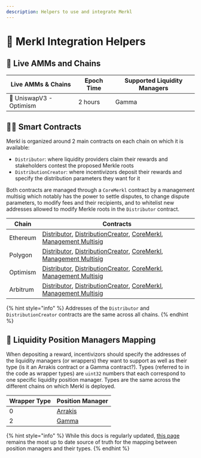 ```yaml
---
description: Helpers to use and integrate Merkl
---
```


# 🙌 Merkl Integration Helpers

## 🔗 Live AMMs and Chains

| Live AMMs & Chains      | Epoch Time | Supported Liquidity Managers |
| ----------------------- | ---------- | ---------------------------- |
| 🦄 UniswapV3 - Optimism | 2 hours    | Gamma                        |

## 🧑‍💻 Smart Contracts

Merkl is organized around 2 main contracts on each chain on which it is available:

- `Distributor`: where liquidity providers claim their rewards and stakeholders contest the proposed Merkle roots
- `DistributionCreator`: where incentivizors deposit their rewards and specify the distribution parameters they want for it

Both contracts are managed through a `CoreMerkl` contract by a management multisig which notably has the power to settle disputes, to change dispute parameters, to modify fees and their recipients, and to whitelist new addresses allowed to modify Merkle roots in the `Distributor` contract.

| Chain    | Contracts                                                                                                                                                                                                                                                                                                                                                                                                                |
| -------- | ------------------------------------------------------------------------------------------------------------------------------------------------------------------------------------------------------------------------------------------------------------------------------------------------------------------------------------------------------------------------------------------------------------------------ |
| Ethereum | [Distributor](https://etherscan.io/address/0x3Ef3D8bA38EBe18DB133cEc108f4D14CE00Dd9Ae), [DistributionCreator](https://etherscan.io/address/0x8BB4C975Ff3c250e0ceEA271728547f3802B36Fd), [CoreMerkl](https://etherscan.io/address/0x0E632a15EbCBa463151B5367B4fCF91313e389a6), [Management Multisig](https://etherscan.io/address/0x529619a10129396a2F642cae32099C1eA7FA2834)                                             |
| Polygon  | [Distributor](https://polygonscan.com/address/0x3Ef3D8bA38EBe18DB133cEc108f4D14CE00Dd9Ae), [DistributionCreator](https://polygonscan.com/address/0x8BB4C975Ff3c250e0ceEA271728547f3802B36Fd), [CoreMerkl](https://polygonscan.com/address/0x9418d0aa02fce40804abf77bb81a1ccbeb91eafc), [Management Multisig](https://polygonscan.com/address/0xc0c07644631543c3af2fA7230D387C5fA418a131)                                 |
| Optimism | [Distributor](https://optimistic.etherscan.io/address/0x3Ef3D8bA38EBe18DB133cEc108f4D14CE00Dd9Ae), [DistributionCreator](https://optimistic.etherscan.io/address/0x8BB4C975Ff3c250e0ceEA271728547f3802B36Fd), [CoreMerkl](https://optimistic.etherscan.io/address/0xc2c7a0d9a9e0467090281c3a4f28D40504d08FB4), [Management Multisig](https://optimistic.etherscan.io/address/0x17a7F6a839fea3b716b43f9414ffc93131878BD2) |
| Arbitrum | [Distributor](https://optimistic.etherscan.io/address/0x3Ef3D8bA38EBe18DB133cEc108f4D14CE00Dd9Ae), [DistributionCreator](https://optimistic.etherscan.io/address/0x8BB4C975Ff3c250e0ceEA271728547f3802B36Fd), [CoreMerkl](https://arbiscan.io/address/0xA86CC1ae2D94C6ED2aB3bF68fB128c2825673267), [Management Multisig](https://arbiscan.io/address/0x3350bef226F7BdCA874C5561320aB7EF9DC89E70)                         |

{% hint style="info" %}
Addresses of the `Distributor` and `DistributionCreator` contracts are the same across all chains.
{% endhint %}

## 🐋 Liquidity Position Managers Mapping

When depositing a reward, incentivizors should specify the addresses of the liquidity managers (or wrappers) they want to support as well as their type (is it an Arrakis contract or a Gamma contract?). Types (referred to in the code as wrapper types) are `uint32` numbers that each correspond to one specific liquidity position manager. Types are the same across the different chains on which Merkl is deployed.

| Wrapper Type | Position Manager                       |
| ------------ | -------------------------------------- |
| 0            | [Arrakis](https://www.arrakis.finance) |
| 2            | [Gamma](https://app.gamma.xyz)         |

{% hint style="info" %}
While this docs is regularly updated, [this page](https://github.com/AngleProtocol/merkl-calculator/blob/staging/src/types/index.ts) remains the most up to date source of truth for the mapping between position managers and their types.
{% endhint %}
